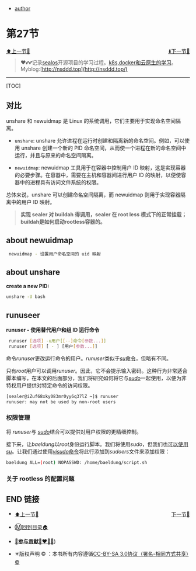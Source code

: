 + [author](http://nsddd.top)

# 第27节 

<div><a href = '26.md' style='float:left'>⬆️上一节🔗  </a><a href = '28.md' style='float: right'>  ⬇️下一节🔗</a></div>
<br>

> ❤️💕💕记录[sealos](https://github.com/3293172751/sealos)开源项目的学习过程。[k8s,docker和云原生的学习](https://github.com/3293172751/sealos)。Myblog:[http://nsddd.top](http://nsddd.top/)

---
[TOC]

## 对比

unshare 和 newuidmap 是 Linux 的系统调用，它们主要用于实现命名空间隔离。

+ `unshare`: unshare 允许进程在运行时创建和隔离新的命名空间。例如，可以使用 unshare 创建一个新的 PID 命名空间，从而使一个进程在新的命名空间中运行，并且与原来的命名空间隔离。

+ `newuidmap`: newuidmap 工具用于在容器中控制用户 ID 映射，这是实现容器的必要步骤。在容器中，需要在主机和容器间进行用户 ID 的映射，以便使容器中的进程具有访问文件系统的权限。

总体来说，unshare 可以创建命名空间隔离，而 newuidmap 则用于实现容器隔离中的用户 ID 映射。

> **实现 sealer 对 buildah 得调用，sealer 在 root less 模式下的正常挂载；buildah是如何启动rootless容器的。**



## about newuidmap

```bash
 newuidmap - 设置用户命名空间的 uid 映射
```



## about unshare

**create a new PID:**

```bash
unshare -U bash
```





## runuseer

**runuser - 使用替代用户和组 ID 运行命令**

```bash
 runuser [选项] -u用户[[--]命令[参数...]]
 runuser [选项] [ - ] [用户[参数...]]
```

命令*runuser*更改运行命令的用户。*runuser*类似于[*su*命令](https://www.baeldung.com/linux/run-as-another-user#using-su)，但略有不同。

只有*root*用户可以调用*runuser*。因此，它不会提示输入密码。这种行为非常适合脚本编写，在本文的后面部分，我们将研究如何将它与[*sudo*](https://man7.org/linux/man-pages/man8/sudo.8.html)一起使用，以便为非特权用户提供对特定命令的访问权限。

```bash
[sealer@iZuf68xky083mr0yy6q37lZ ~]$ runuser 
runuser: may not be used by non-root users
```



### 权限管理

将 *runuser*与 [*sudo*](https://www.baeldung.com/linux/sudo-privileges-user)结合可以提供对用户权限的更精细控制。

接下来，让*baeldung*以*root*身份运行脚本。我们将使用*sudo*，但我们也[可以使用*su*](https://www.baeldung.com/linux/run-as-another-user)。让我们通过使用[*visudo*命令](https://www.baeldung.com/linux/sudo-privileges-user#giving-limited-sudo-access-to-a-user)将此行添加到*sudoers*文件来添加权限：

```bash
baeldung ALL=(root) NOPASSWD: /home/baeldung/script.sh
```



### 关于 rootless 的配置问题







## END 链接

<ul><li><div><a href = '26.md' style='float:left'>⬆️上一节🔗  </a><a href = '28.md' style='float: right'>  ️下一节🔗</a></div></li></ul>

+ [Ⓜ️回到目录🏠](../README.md)

+ [**🫵参与贡献💞❤️‍🔥💖**](https://nsddd.top/archives/contributors))

+ ✴️版权声明 &copy; ：本书所有内容遵循[CC-BY-SA 3.0协议（署名-相同方式共享）&copy;](http://zh.wikipedia.org/wiki/Wikipedia:CC-by-sa-3.0协议文本) 


